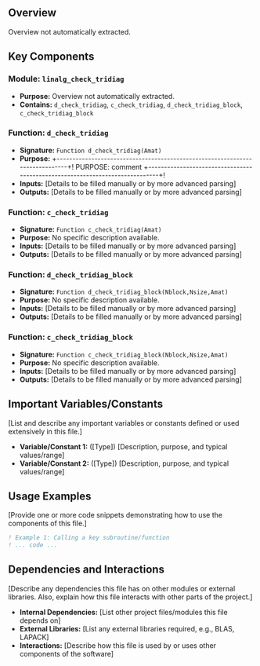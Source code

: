 ## Overview

Overview not automatically extracted.

## Key Components

### Module: `linalg_check_tridiag`
- **Purpose:** Overview not automatically extracted.
- **Contains:** `d_check_tridiag`, `c_check_tridiag`, `d_check_tridiag_block`, `c_check_tridiag_block`

### Function: `d_check_tridiag`
- **Signature:** `Function d_check_tridiag(Amat)`
- **Purpose:** +-----------------------------------------------------------------------------+!
  PURPOSE:  comment
  +-----------------------------------------------------------------------------+!
- **Inputs:** [Details to be filled manually or by more advanced parsing]
- **Outputs:** [Details to be filled manually or by more advanced parsing]

### Function: `c_check_tridiag`
- **Signature:** `Function c_check_tridiag(Amat)`
- **Purpose:** No specific description available.
- **Inputs:** [Details to be filled manually or by more advanced parsing]
- **Outputs:** [Details to be filled manually or by more advanced parsing]

### Function: `d_check_tridiag_block`
- **Signature:** `Function d_check_tridiag_block(Nblock,Nsize,Amat)`
- **Purpose:** No specific description available.
- **Inputs:** [Details to be filled manually or by more advanced parsing]
- **Outputs:** [Details to be filled manually or by more advanced parsing]

### Function: `c_check_tridiag_block`
- **Signature:** `Function c_check_tridiag_block(Nblock,Nsize,Amat)`
- **Purpose:** No specific description available.
- **Inputs:** [Details to be filled manually or by more advanced parsing]
- **Outputs:** [Details to be filled manually or by more advanced parsing]

## Important Variables/Constants

[List and describe any important variables or constants defined or used extensively in this file.]

- **Variable/Constant 1:** ([Type]) [Description, purpose, and typical values/range]
- **Variable/Constant 2:** ([Type]) [Description, purpose, and typical values/range]

## Usage Examples

[Provide one or more code snippets demonstrating how to use the components of this file.]

```fortran
! Example 1: Calling a key subroutine/function
! ... code ...
```

## Dependencies and Interactions

[Describe any dependencies this file has on other modules or external libraries. Also, explain how this file interacts with other parts of the project.]

- **Internal Dependencies:** [List other project files/modules this file depends on]
- **External Libraries:** [List any external libraries required, e.g., BLAS, LAPACK]
- **Interactions:** [Describe how this file is used by or uses other components of the software]
